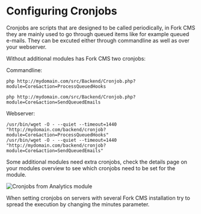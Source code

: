 # Configuring Cronjobs

Cronjobs are scripts that are designed to be called periodically, in Fork CMS they are mainly used to go through queued items like for example queued e-mails. They can be excuted either through commandline as well as over your webserver.

Without additional modules has Fork CMS two cronjobs:

Commandline: 

```
php http://mydomain.com/src/Backend/Cronjob.php?module=Core&action=ProcessQueuedHooks

php http://mydomain.com/src/Backend/Cronjob.php?module=Core&action=SendQueuedEmails
```

Webserver: 

```
/usr/bin/wget -O - --quiet --timeout=1440 "http://mydomain.com/backend/cronjob?module=Core&action=ProcessQueuedHooks"
/usr/bin/wget -O - --quiet --timeout=1440 "http://mydomain.com/backend/cronjob?module=Core&action=SendQueuedEmails"
```

Some additional modules need extra cronjobs, check the details page on your modules overview to see which cronjobs need to be set for the module.

![Cronjobs from Analytics module](https://raw.github.com/forkcms/documentation/master/getting%20started/assets/cronjobs_analytics.png)

When setting cronjobs on servers with several Fork CMS installation try to spread the execution by changing the minutes parameter.
